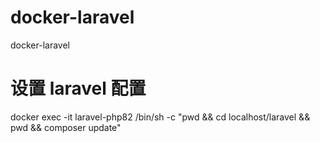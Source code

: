 # docker-laravel
docker-laravel

# 设置 laravel 配置
docker exec -it laravel-php82 /bin/sh -c "pwd && cd localhost/laravel && pwd && composer update"